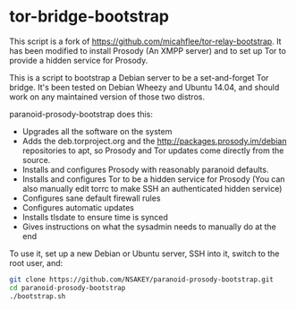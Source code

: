tor-bridge-bootstrap
===================

This script is a fork of https://github.com/micahflee/tor-relay-bootstrap. It has been modified to install Prosody (An XMPP server) and to set up Tor to provide a hidden service for Prosody.

This is a script to bootstrap a Debian server to be a set-and-forget Tor bridge. It's been tested on Debian Wheezy and Ubuntu 14.04, and should work on any maintained version of those two distros.

paranoid-prosody-bootstrap does this:

* Upgrades all the software on the system
* Adds the deb.torproject.org and the http://packages.prosody.im/debian repositories to apt, so Prosody and Tor updates come directly from the source.
* Installs and configures Prosody with reasonably paranoid defaults.
* Installs and configures Tor to be a hidden service for Prosody (You can also manually edit torrc to make SSH an authenticated hidden service)
* Configures sane default firewall rules
* Configures automatic updates
* Installs tlsdate to ensure time is synced
* Gives instructions on what the sysadmin needs to manually do at the end

To use it, set up a new Debian or Ubuntu server, SSH into it, switch to the root user, and:

```sh
git clone https://github.com/NSAKEY/paranoid-prosody-bootstrap.git
cd paranoid-prosody-bootstrap
./bootstrap.sh
```


